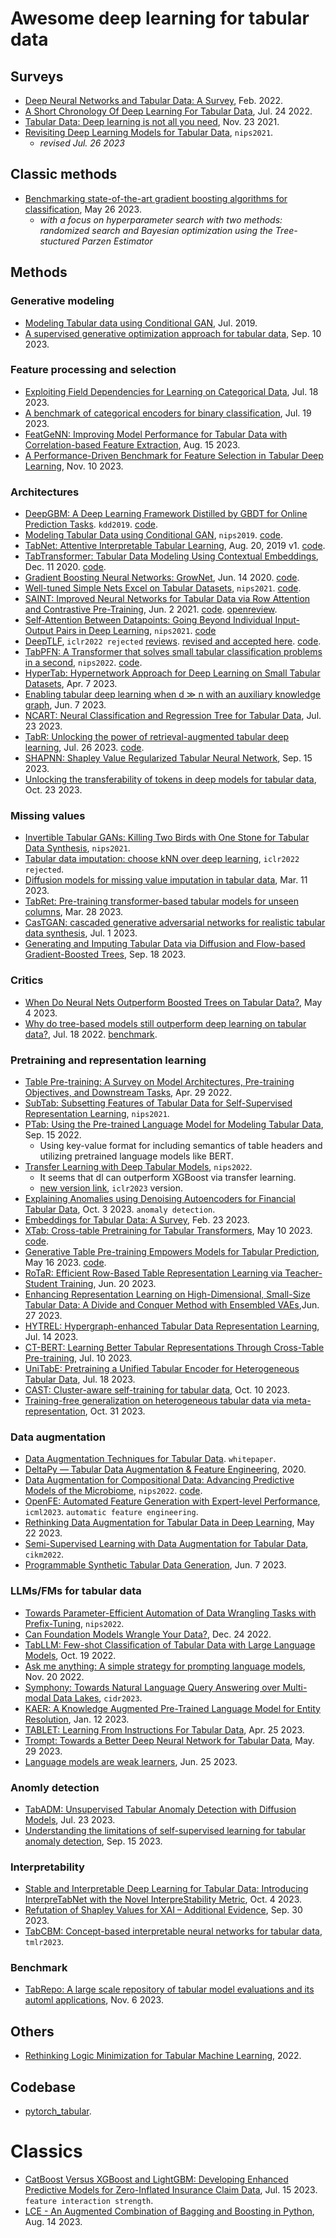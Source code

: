 

# Awesome deep learning for tabular data

## Surveys

- [Deep Neural Networks and Tabular Data: A Survey](https://ieeexplore.ieee.org/stamp/stamp.jsp?arnumber=9998482), Feb. 2022.
- [A Short Chronology Of Deep Learning For Tabular Data](https://sebastianraschka.com/blog/2022/deep-learning-for-tabular-data.html), Jul. 24 2022.
- [Tabular Data: Deep learning is not all you need](https://arxiv.org/pdf/2106.03253.pdf), Nov. 23 2021.
- [Revisiting Deep Learning Models for Tabular Data](https://arxiv.org/abs/2106.11959), `nips2021`.
  - _revised Jul. 26 2023_

## Classic methods

- [Benchmarking state-of-the-art gradient boosting algorithms for classification](https://arxiv.org/pdf/2305.17094.pdf), May 26 2023.
  - _with a focus on hyperparameter search with two methods: randomized search and Bayesian optimization using the Tree-stuctured Parzen Estimator_

## Methods

### Generative modeling

- [Modeling Tabular data using Conditional GAN](https://arxiv.org/abs/1907.00503), Jul. 2019.
- [A supervised generative optimization approach for tabular data](https://arxiv.org/pdf/2309.05079.pdf), Sep. 10 2023.

### Feature processing and selection

- [Exploiting Field Dependencies for Learning on Categorical Data](https://arxiv.org/pdf/2307.09321.pdf), Jul. 18 2023.
- [A benchmark of categorical encoders for binary classification](https://arxiv.org/pdf/2307.09191.pdf), Jul. 19 2023.
- [FeatGeNN: Improving Model Performance for Tabular Data with Correlation-based Feature Extraction](https://arxiv.org/pdf/2308.07527.pdf), Aug. 15 2023.
- [A Performance-Driven Benchmark for Feature Selection in Tabular Deep Learning](https://arxiv.org/pdf/2311.05877.pdf), Nov. 10 2023.

### Architectures

- [DeepGBM: A Deep Learning Framework Distilled by GBDT for Online Prediction Tasks](https://www.microsoft.com/en-us/research/uploads/prod/2019/08/deepgbm_kdd2019__CR_.pdf). `kdd2019`. [code](https://github.com/motefly/DeepGBM/tree/master).
- [Modeling Tabular Data using Conditional GAN](https://proceedings.neurips.cc/paper/2019/file/254ed7d2de3b23ab10936522dd547b78-Paper.pdf), `nips2019`. [code](https://github.com/sdv-dev/CTGAN).
- [TabNet: Attentive Interpretable Tabular Learning](https://arxiv.org/abs/1908.07442), Aug. 20, 2019 v1. [code](https://github.com/dreamquark-ai/tabnet).
- [TabTransformer: Tabular Data Modeling Using Contextual Embeddings](https://arxiv.org/pdf/2012.06678.pdf), Dec. 11 2020. [code](https://github.com/lucidrains/tab-transformer-PyTorch).
- [Gradient Boosting Neural Networks: GrowNet](https://arxiv.org/pdf/2002.07971.pdf), Jun. 14 2020. [code](https://github.com/sbadirli/GrowNet/tree/master).
- [Well-tuned Simple Nets Excel on Tabular Datasets](https://proceedings.neurips.cc/paper/2021/file/c902b497eb972281fb5b4e206db38ee6-Paper.pdf), `nips2021`. [code](https://github.com/releaunifreiburg/WellTunedSimpleNets).
- [SAINT: Improved Neural Networks for Tabular Data via Row Attention and Contrastive Pre-Training](https://arxiv.org/pdf/2106.01342.pdf), Jun. 2 2021. [code](https://github.com/somepago/saintv). [openreview](https://openreview.net/forum?id=nL2lDlsrZU).
- [Self-Attention Between Datapoints: Going Beyond Individual Input-Output Pairs in Deep Learning](https://proceedings.neurips.cc/paper/2021/file/f1507aba9fc82ffa7cc7373c58f8a613-Paper.pdf), `nips2021`. [code]()
- [DeepTLF](https://openreview.net/pdf?id=PaQhL90tLmX), `iclr2022 rejected` [reviews](https://openreview.net/forum?id=PaQhL90tLmX). [revised and accepted here](https://link.springer.com/article/10.1007/s41060-022-00350-z). [code](https://github.com/unnir/DeepTLF).
- [TabPFN: A Transformer that solves small tabular classification problems in a second](https://table-representation-learning.github.io/assets/papers/tabpfn_a_transformer_that_solv.pdf), `nips2022`. [code](https://huggingface.co/spaces/TabPFN/TabPFN).
- [HyperTab: Hypernetwork Approach for Deep Learning on Small Tabular Datasets](https://arxiv.org/pdf/2304.03543.pdf), Apr. 7 2023.
- [Enabling tabular deep learning when d ≫ n with an auxiliary knowledge graph](https://arxiv.org/pdf/2306.04766.pdf), Jun. 7 2023.
- [NCART: Neural Classification and Regression Tree for Tabular Data](https://arxiv.org/pdf/2307.12198.pdf), Jul. 23 2023.
- [TabR: Unlocking the power of retrieval-augmented tabular deep learning](https://arxiv.org/pdf/2307.14338.pdf), Jul. 26 2023. [code](https://github.com/yandex-research/tabular-dl-tabr).
- [SHAPNN: Shapley Value Regularized Tabular Neural Network](https://arxiv.org/pdf/2309.08799.pdf), Sep. 15 2023.
- [Unlocking the transferability of tokens in deep models for tabular data](https://arxiv.org/pdf/2310.15149.pdf), Oct. 23 2023.

### Missing values

- [Invertible Tabular GANs: Killing Two Birds with One Stone for Tabular Data Synthesis](https://proceedings.neurips.cc/paper/2021/file/22456f4b545572855c766df5eefc9832-Paper.pdf), `nips2021`.
- [Tabular data imputation: choose kNN over deep learning](https://openreview.net/pdf?id=_MRiKN8-sw), `iclr2022 rejected`.
- [Diffusion models for missing value imputation in tabular data](https://arxiv.org/pdf/2210.17128.pdf), Mar. 11 2023.
- [TabRet: Pre-training transformer-based tabular models for unseen columns](https://arxiv.org/pdf/2303.15747.pdf), Mar. 28 2023.
- [CasTGAN: cascaded generative adversarial networks for realistic tabular data synthesis](https://arxiv.org/pdf/2307.00384.pdf), Jul. 1 2023.
- [Generating and Imputing Tabular Data via Diffusion and Flow-based Gradient-Boosted Trees](https://arxiv.org/pdf/2309.09968.pdf), Sep. 18 2023.

### Critics

- [When Do Neural Nets Outperform Boosted Trees on Tabular Data?](https://arxiv.org/pdf/2305.02997.pdf), May 4 2023.
- [Why do tree-based models still outperform deep learning on tabular data?](https://arxiv.org/pdf/2207.08815.pdf), Jul. 18 2022. [benchmark](https://github.com/LeoGrin/tabular-benchmark).

### Pretraining and representation learning

- [Table Pre-training: A Survey on Model Architectures, Pre-training Objectives, and Downstream Tasks](https://arxiv.org/pdf/2201.09745.pdf), Apr. 29 2022.
- [SubTab: Subsetting Features of Tabular Data for Self-Supervised Representation Learning](https://proceedings.neurips.cc/paper/2021/file/9c8661befae6dbcd08304dbf4dcaf0db-Paper.pdf), `nips2021`.
- [PTab: Using the Pre-trained Language Model for Modeling Tabular Data](https://arxiv.org/pdf/2209.08060.pdf), Sep. 15 2022.
  - Using key-value format for including semantics of table headers and utilizing pretrained language models like BERT.
- [Transfer Learning with Deep Tabular Models](https://table-representation-learning.github.io/assets/papers/transfer_learning_with_deep_ta.pdf), `nips2022`.
  - It seems that dl can outperform XGBoost via transfer learning.
  - [new version link](https://arxiv.org/pdf/2206.15306.pdf), `iclr2023` version.
- [Explaining Anomalies using Denoising Autoencoders for Financial Tabular Data](https://arxiv.org/pdf/2209.10658.pdf), Oct. 3 2023. `anomaly detection`.
- [Embeddings for Tabular Data: A Survey](https://arxiv.org/pdf/2302.11777.pdf), Feb. 23 2023.
- [XTab: Cross-table Pretraining for Tabular Transformers](https://arxiv.org/pdf/2305.06090.pdf), May 10 2023. [code](https://github.com/BingzhaoZhu/XTab).
- [Generative Table Pre-training Empowers Models for Tabular Prediction](https://arxiv.org/pdf/2305.09696.pdf), May 16 2023. [code](https://github.com/ZhangTP1996/TapTap).
- [RoTaR: Efficient Row-Based Table Representation Learning via Teacher-Student Training](https://arxiv.org/pdf/2306.11696.pdf), Jun. 20 2023.
- [Enhancing Representation Learning on High-Dimensional, Small-Size Tabular Data: A Divide and Conquer Method with Ensembled VAEs](https://arxiv.org/pdf/2306.15661.pdf),Jun. 27 2023.
- [HYTREL: Hypergraph-enhanced Tabular Data Representation Learning](https://arxiv.org/pdf/2307.08623.pdf), Jul. 14 2023.
- [CT-BERT: Learning Better Tabular Representations Through Cross-Table Pre-training](https://arxiv.org/pdf/2307.04308.pdf), Jul. 10 2023.
- [UniTabE: Pretraining a Unified Tabular Encoder for Heterogeneous Tabular Data](https://arxiv.org/pdf/2307.09249.pdf), Jul. 18 2023.
- [CAST: Cluster-aware self-training for tabular data](https://arxiv.org/pdf/2310.06380.pdf), Oct. 10 2023.
- [Training-free generalization on heterogeneous tabular data via meta-representation](https://arxiv.org/pdf/2311.00055.pdf), Oct. 31 2023.

### Data augmentation

- [Data Augmentation Techniques for Tabular Data](https://www.mphasis.com/content/dam/mphasis-com/global/en/home/innovation/next-lab/Mphasis_Data-Augmentation-for-Tabular-Data_Whitepaper.pdf). `whitepaper`.
- [DeltaPy⁠⁠ — Tabular Data Augmentation & Feature Engineering](https://github.com/firmai/deltapy/tree/master), 2020.
- [Data Augmentation for Compositional Data: Advancing Predictive Models of the Microbiome](https://proceedings.neurips.cc/paper_files/paper/2022/file/81a28be483155f802ddef448d6fc4b57-Paper-Conference.pdf), `nips2022`. [code](https://github.com/cunningham-lab/AugCoDa).
- [OpenFE: Automated Feature Generation with Expert-level Performance](https://openreview.net/attachment?id=1H1irbEaGV&name=pdf), `icml2023`. `automatic feature engineering`.
- [Rethinking Data Augmentation for Tabular Data in Deep Learning](https://arxiv.org/pdf/2305.10308.pdf), May 22 2023.
- [Semi-Supervised Learning with Data Augmentation for Tabular Data](https://web.archive.org/web/20221021061539id_/https://dl.acm.org/doi/pdf/10.1145/3511808.3557699), `cikm2022`.
- [Programmable Synthetic Tabular Data Generation](https://arxiv.org/pdf/2307.03577.pdf), Jun. 7 2023.

### LLMs/FMs for tabular data

- [Towards Parameter-Efficient Automation of Data Wrangling Tasks with Prefix-Tuning](https://openreview.net/pdf?id=8kyYJs2YkFH), `nips2022`.
- [Can Foundation Models Wrangle Your Data?](https://arxiv.org/pdf/2205.09911.pdf), Dec. 24 2022.
- [TabLLM: Few-shot Classification of Tabular Data with Large Language Models](https://arxiv.org/pdf/2210.10723.pdf), Oct. 19 2022.
- [Ask me anything: A simple strategy for prompting language models](https://arxiv.org/pdf/2210.02441.pdf), Nov. 20 2022.
- [Symphony: Towards Natural Language Query Answering over Multi-modal Data Lakes](https://www2.cs.arizona.edu/~caolei/papers/SYMPHONY.pdf), `cidr2023`.
- [KAER: A Knowledge Augmented Pre-Trained Language Model for Entity Resolution](https://arxiv.org/pdf/2301.04770.pdf), Jan. 12 2023.
- [TABLET: Learning From Instructions For Tabular Data](https://arxiv.org/pdf/2304.13188.pdf), Apr. 25 2023.
- [Trompt: Towards a Better Deep Neural Network for Tabular Data](https://arxiv.org/pdf/2305.18446.pdf), May. 29 2023.
- [Language models are weak learners](https://arxiv.org/pdf/2306.14101.pdf), Jun. 25 2023.

### Anomly detection

- [TabADM: Unsupervised Tabular Anomaly Detection with Diffusion Models](https://arxiv.org/pdf/2307.12336.pdf), Jul. 23 2023.
- [Understanding the limitations of self-supervised learning for tabular anomaly detection](https://arxiv.org/pdf/2309.08374.pdf), Sep. 15 2023.

### Interpretability

- [Stable and Interpretable Deep Learning for Tabular Data: Introducing InterpreTabNet with the Novel InterpreStability Metric](https://browse.arxiv.org/pdf/2310.02870.pdf), Oct. 4 2023.
- [Refutation of Shapley Values for XAI – Additional Evidence](https://arxiv.org/pdf/2310.00416.pdf), Sep. 30 2023.
- [TabCBM: Concept-based interpretable neural networks for tabular data](https://openreview.net/pdf?id=TIsrnWpjQ0), `tmlr2023`.

### Benchmark

- [TabRepo: A large scale repository of tabular model evaluations and its automl applications](https://arxiv.org/pdf/2311.02971.pdf), Nov. 6 2023.

## Others

- [Rethinking Logic Minimization for Tabular Machine Learning](https://ieeexplore.ieee.org/stamp/stamp.jsp?tp=&arnumber=9964348), 2022.

## Codebase

- [pytorch_tabular](https://github.com/manujosephv/pytorch_tabular).

# Classics

- [CatBoost Versus XGBoost and LightGBM: Developing Enhanced Predictive Models for Zero-Inflated Insurance Claim Data](https://arxiv.org/pdf/2307.07771.pdf), Jul. 15 2023. `feature interaction strength`.
- [LCE - An Augmented Combination of Bagging and Boosting in Python](https://arxiv.org/pdf/2308.07250.pdf), Aug. 14 2023.




